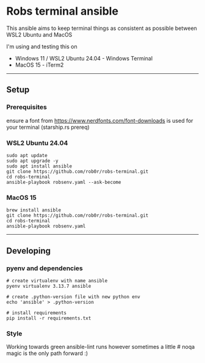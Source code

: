 # Robs terminal ansible

This ansible aims to keep terminal things as consistent as possible between WSL2 Ubuntu and MacOS

I'm using and testing this on

 - Windows 11 / WSL2 Ubuntu 24.04 - Windows Terminal
 - MacOS 15 - iTerm2

----------
## Setup

### Prerequisites
ensure a font from https://www.nerdfonts.com/font-downloads is used for your terminal (starship.rs prereq)

### WSL2 Ubuntu 24.04
    sudo apt update
    sudo apt upgrade -y
    sudo apt install ansible
    git clone https://github.com/rob0r/robs-terminal.git
    cd robs-terminal
    ansible-playbook robsenv.yaml --ask-become

### MacOS 15
    brew install ansible
    git clone https://github.com/rob0r/robs-terminal.git
    cd robs-terminal
    ansible-playbook robsenv.yaml

----------
## Developing

### pyenv and dependencies
    # create virtualenv with name ansible
    pyenv virtualenv 3.13.7 ansible

    # create .python-version file with new python env
    echo 'ansible' > .python-version

    # install requirements
    pip install -r requirements.txt

### Style
Working towards green ansible-lint runs however sometimes a little # noqa magic is the only path forward :)
